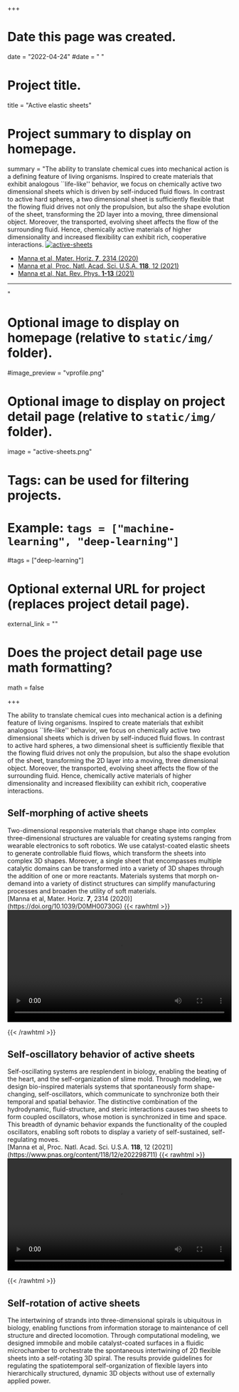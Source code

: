 +++
# Date this page was created.
date = "2022-04-24"
#date = " "

# Project title.
title = "Active elastic sheets"

# Project summary to display on homepage.
summary = "The ability to translate chemical cues into mechanical action is a defining feature of living organisms. Inspired to create materials that exhibit analogous ``life-like'' behavior, we focus on chemically active two dimensional sheets which is driven by self-induced fluid flows. In contrast to active hard spheres, a two dimensional sheet is sufficiently flexible that the flowing fluid drives not only the propulsion, but also the shape evolution of the sheet, transforming the 2D layer into a moving, three dimensional object. Moreover, the transported, evolving sheet affects the flow of the surrounding fluid. Hence, chemically active materials of higher dimensionality and increased flexibility can exhibit rich, cooperative interactions.  [ ![active-sheets](/img/active-sheets.png)](/research1/active-sheets/) <ul> <li>[Manna et al,  Mater. Horiz. <b> 7</b>, 2314 (2020)](https://doi.org/10.1039/D0MH00730G)</li> <li>[Manna et al, Proc. Natl. Acad. Sci. U.S.A. <b> 118</b>, 12 (2021)](https://www.pnas.org/content/118/12/e202298711)</li> <li>[Manna et al, Nat. Rev. Phys. <b> 1-13</b> (2021)](https://www.nature.com/articles/s42254-021-00395-2)</li></ul> <hr> "

# Optional image to display on homepage (relative to `static/img/` folder).
#image_preview = "vprofile.png"


# Optional image to display on project detail page (relative to `static/img/` folder).
image = "active-sheets.png"

# Tags: can be used for filtering projects.
# Example: `tags = ["machine-learning", "deep-learning"]`
#tags = ["deep-learning"]

# Optional external URL for project (replaces project detail page).
external_link = ""

# Does the project detail page use math formatting?
math = false

+++

The ability to translate chemical cues into mechanical action is a defining feature of living organisms. Inspired to create materials that exhibit analogous ``life-like'' behavior, we focus on chemically active two dimensional sheets which is driven by self-induced fluid flows. In contrast to active hard spheres, a two dimensional sheet is sufficiently flexible that the flowing fluid drives not only the propulsion, but also the shape evolution of the sheet, transforming the 2D layer into a moving, three dimensional object. Moreover, the transported, evolving sheet affects the flow of the surrounding fluid. Hence, chemically active materials of higher dimensionality and increased flexibility can exhibit rich, cooperative interactions.

<h2> Self-morphing of active sheets</h2>   Two-dimensional responsive materials that change shape into complex three-dimensional structures are valuable for creating systems ranging from wearable electronics to soft robotics. We use catalyst-coated elastic sheets to generate controllable fluid flows, which transform the sheets into complex 3D shapes. Moreover, a single sheet   that encompasses multiple catalytic domains can be transformed into a variety of 3D shapes through the addition of one or more reactants. Materials systems that morph on-demand into a variety of distinct structures can simplify manufacturing processes and broaden the utility of soft materials. <br>[Manna et al,  Mater. Horiz. <b> 7</b>, 2314 (2020)](https://doi.org/10.1039/D0MH00730G)
{{< rawhtml >}} 

<video width=100% controls autoplay loop>
    <source src="/img/sa-second.mp4" type="video/mp4">
    Your browser does not support the video tag.  
</video>

{{< /rawhtml >}}


<h2> Self-oscillatory behavior of active sheets</h2>    Self-oscillating systems are resplendent in biology, enabling the beating of the heart, and the self-organization of slime mold. Through modeling, we design bio-inspired materials systems that spontaneously form shape-changing, self-oscillators, which communicate to synchronize both their temporal and spatial behavior. The distinctive combination of the hydrodynamic, fluid-structure, and steric interactions causes two sheets to form coupled oscillators, whose motion is synchronized in time and space. This breadth of dynamic behavior expands the functionality of the coupled oscillators, enabling soft robots to display a variety of self-sustained, self-regulating moves. <br> [Manna et al, Proc. Natl. Acad. Sci. U.S.A. <b> 118</b>, 12 (2021)](https://www.pnas.org/content/118/12/e202298711)
{{< rawhtml >}} 

<video width=100% controls autoplay loop>
    <source src="/img/sa-tog-hmax27.mp4" type="video/mp4">
    Your browser does not support the video tag.  
</video>

{{< /rawhtml >}}


<h2> Self-rotation of active sheets</h2>   The intertwining of strands into three-dimensional spirals is ubiquitous in biology, enabling functions from information storage to maintenance of cell structure and directed locomotion. Through computational modeling, we designed immobile and mobile catalyst-coated surfaces in a fluidic microchamber to orchestrate the spontaneous intertwining of 2D flexible sheets into a self-rotating 3D spiral. The results provide guidelines for regulating the spatiotemporal self-organization of flexible layers into hierarchically structured, dynamic 3D objects without use of externally applied power.






